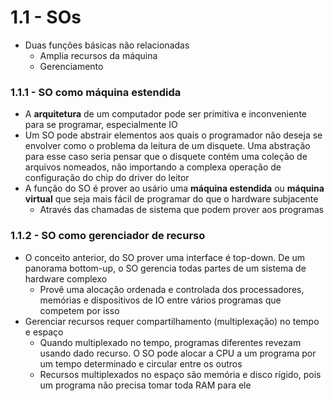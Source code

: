 # 1.1 - SOs
* Duas funções básicas não relacionadas
    * Amplia recursos da máquina
    * Gerenciamento

### 1.1.1 - SO como máquina estendida
* A **arquitetura** de um computador pode ser primitiva e inconveniente para se programar, especialmente IO
* Um SO pode abstrair elementos aos quais o programador não deseja se envolver como o problema da leitura de um disquete. Uma abstração para esse caso seria pensar que o disquete contém uma coleção de arquivos nomeados, não importando a complexa operação de configuração do chip do driver do leitor
* A função do SO é prover ao usário uma **máquina estendida** ou **máquina virtual** que seja mais fácil de programar do que o hardware subjacente
    * Através das chamadas de sistema que podem prover aos programas

### 1.1.2 - SO como gerenciador de recurso
* O conceito anterior, do SO prover uma interface é top-down. De um panorama bottom-up, o SO gerencia todas partes de um sistema de hardware complexo
    * Provê uma alocação ordenada e controlada dos processadores, memórias e dispositivos de IO entre vários programas que competem por isso
* Gerenciar recursos requer compartilhamento (multiplexação) no tempo e espaço
    * Quando multiplexado no tempo, programas diferentes revezam usando dado recurso. O SO pode alocar a CPU a um programa por um tempo determinado e circular entre os outros
    * Recursos multiplexados no espaço são memória e disco rígido, pois um programa não precisa tomar toda RAM para ele